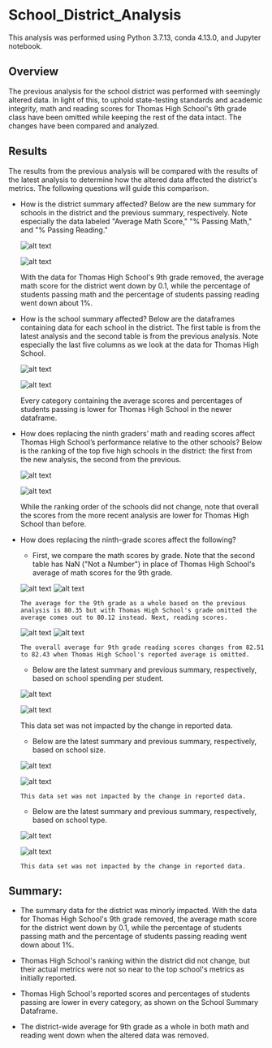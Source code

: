 # School_District_Analysis
This analysis was performed using Python 3.7.13, conda 4.13.0, and Jupyter notebook.

## Overview 
The previous analysis for the school district was performed with seemingly altered data. In light of this, to uphold state-testing standards and academic integrity, math and reading scores for Thomas High School's 9th grade class have been omitted while keeping the rest of the data intact. The changes have been compared and analyzed.

## Results
The results from the previous analysis will be compared with the results of the latest analysis to determine how the altered data affected the district's metrics. The following questions will guide this comparison.

* How is the district summary affected?
   Below are the new summary for schools in the district and the previous summary, respectively. Note especially the data labeled "Average Math Score," "% Passing Math," and "% Passing Reading."

    ![alt text](https://github.com/ajkriegz/School_District_Analysis/blob/main/Resources/district_summary_new.png "New District Summary")

    ![alt text](https://github.com/ajkriegz/School_District_Analysis/blob/main/Resources/old_district_summary.png "Previous District Summary")
   
   With the data for Thomas High School's 9th grade removed, the average math score for the district went down by 0.1, while the percentage of students passing math and the percentage of students passing reading went down about 1%.

* How is the school summary affected?
   Below are the dataframes containing data for each school in the district. The first table is from the latest analysis and the second table is from the previous analysis. Note especially the last five columns as we look at the data for Thomas High School.

    ![alt text](https://github.com/ajkriegz/School_District_Analysis/blob/main/Resources/school_summary_new.png "New School Summary")

    ![alt text](https://github.com/ajkriegz/School_District_Analysis/blob/main/Resources/old_school_summary.png "Previous School Summary")

   Every category containing the average scores and percentages of students passing is lower for Thomas High School in the newer dataframe.
   
* How does replacing the ninth graders’ math and reading scores affect Thomas High School’s performance relative to the other schools?
   Below is the ranking of the top five high schools in the district: the first from the new analysis, the second from the previous.

    ![alt text](https://github.com/ajkriegz/School_District_Analysis/blob/main/Resources/top_schools_new.png "New List of Top Schools")

    ![alt text](https://github.com/ajkriegz/School_District_Analysis/blob/main/Resources/old_top_schools.png "Previous List of Top Schools")

   While the ranking order of the schools did not change, note that overall the scores from the more recent analysis are lower for Thomas High School than before.

* How does replacing the ninth-grade scores affect the following?
   - First, we compare the math scores by grade. Note that the second table has NaN ("Not a Number") in place of Thomas High School's average of math scores for the 9th grade.
      
    ![alt text](https://github.com/ajkriegz/School_District_Analysis/blob/main/Resources/old_math_scores.png "Previous Math Scores") ![alt text](https://github.com/ajkriegz/School_District_Analysis/blob/main/Resources/math_scores_new.png "New Math Scores")

      The average for the 9th grade as a whole based on the previous analysis is 80.35 but with Thomas High School's grade omitted the average comes out to 80.12 instead. Next, reading scores.

    ![alt text](https://github.com/ajkriegz/School_District_Analysis/blob/main/Resources/old_reading_scores.png "Previous Reading Scores") ![alt text](https://github.com/ajkriegz/School_District_Analysis/blob/main/Resources/reading_scores_new.png "New Reading Scores")

      The overall average for 9th grade reading scores changes from 82.51 to 82.43 when Thomas High School's reported average is omitted.

   - Below are the latest summary and previous summary, respectively, based on school spending per student.

    ![alt text](https://github.com/ajkriegz/School_District_Analysis/blob/main/Resources/spending_summary_new.png "New Spending Summary") 

    ![alt text](https://github.com/ajkriegz/School_District_Analysis/blob/main/Resources/old_spending_summary.png "Previous Spending Summary")

     This data set was not impacted by the change in reported data.

   - Below are the latest summary and previous summary, respectively, based on school size.

    ![alt text](https://github.com/ajkriegz/School_District_Analysis/blob/main/Resources/size_summary_new.png "New Size Summary")

    ![alt text](https://github.com/ajkriegz/School_District_Analysis/blob/main/Resources/old_size_summary.png "Previous Size Summary")

      This data set was not impacted by the change in reported data.

   - Below are the latest summary and previous summary, respectively, based on school type.

    ![alt text](https://github.com/ajkriegz/School_District_Analysis/blob/main/Resources/type_summary_new.png "New Type Summary")

    ![alt text](https://github.com/ajkriegz/School_District_Analysis/blob/main/Resources/old_type_summary.png "Previous Type Summary")

      This data set was not impacted by the change in reported data.

## Summary: 

* The summary data for the district was minorly impacted. With the data for Thomas High School's 9th grade removed, the average math score for the district went down by 0.1, while the percentage of students passing math and the percentage of students passing reading went down about 1%.

* Thomas High School's ranking within the district did not change, but their actual metrics were not so near to the top school's metrics as initially reported.

* Thomas High School's reported scores and percentages of students passing are lower in every category, as shown on the School Summary Dataframe.

* The district-wide average for 9th grade as a whole in both math and reading went down when the altered data was removed.